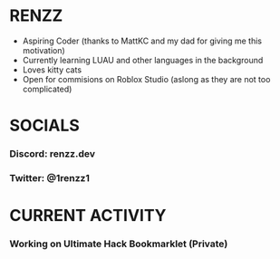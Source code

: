 # RENZZ
- Aspiring Coder (thanks to MattKC and my dad for giving me this motivation)
- Currently learning LUAU and other languages in the background
- Loves kitty cats
- Open for commisions on Roblox Studio (aslong as they are not too complicated)

# SOCIALS
### Discord: renzz.dev
### Twitter: @1renzz1

# CURRENT ACTIVITY
### Working on Ultimate Hack Bookmarklet (Private)
